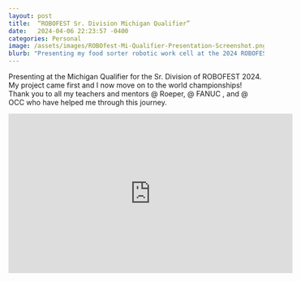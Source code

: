 ```yaml
---
layout: post
title:  “ROBOFEST Sr. Division Michigan Qualifier”
date:   2024-04-06 22:23:57 -0400
categories: Personal
image: /assets/images/ROBOfest-Mi-Qualifier-Presentation-Screenshot.png
blurb: "Presenting my food sorter robotic work cell at the 2024 ROBOFEST Sr. Division Qualifier…”
---
```


Presenting at the Michigan Qualifier for the Sr. Division of ROBOFEST 2024. My project came first and I now move on to the world championships! Thank you to all my teachers and mentors @ Roeper, @ FANUC , and @ OCC who have helped me through this journey.

<!-- Embed the YouTube video here -->
<div class="video-container">
<iframe width="560" height="315" src="https://www.youtube.com/embed/_O1OchS2HuA?si=hqTRMFo-IYSDh8W5" title="YouTube video player" frameborder="0" allow="accelerometer; autoplay; clipboard-write; encrypted-media; gyroscope; picture-in-picture; web-share" referrerpolicy="strict-origin-when-cross-origin" allowfullscreen></iframe>
</div>
